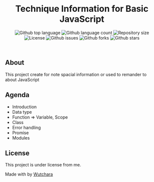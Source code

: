 <div align="center" id="top"> 
  &#xa0;
</div>

<h1 align="center">Technique Information for Basic JavaScript</h1>

<p align="center">
  <img alt="Github top language" src="https://img.shields.io/github/languages/top/wutchara/technique-info?color=56BEB8">
  <img alt="Github language count" src="https://img.shields.io/github/languages/count/wutchara/technique-info?color=56BEB8">
  <img alt="Repository size" src="https://img.shields.io/github/repo-size/wutchara/technique-info?color=56BEB8">
  <img alt="License" src="https://img.shields.io/github/license/wutchara/technique-info?color=56BEB8">
  <img alt="Github issues" src="https://img.shields.io/github/issues/wutchara/technique-info?color=56BEB8" />
  <img alt="Github forks" src="https://img.shields.io/github/forks/wutchara/technique-info?color=56BEB8" />
  <img alt="Github stars" src="https://img.shields.io/github/stars/wutchara/technique-info?color=56BEB8" />
</p>
<br>

##  About ##

This project create for note spacial information or used to remander to about JavaScript

## Agenda ##
- Introduction
- Data type
- Function => Variable, Scope
- Class
- Error handling
- Promise
- Modules


## License ##

This project is under license from me.

Made with by <a href="https://github.com/wutchara" target="_blank">Wutchara</a>

<!-- &#xa0;

<a href="#top">Back to top</a> -->
